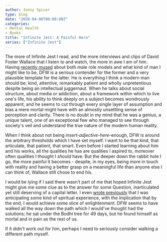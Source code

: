 ```yaml
---
author: Jonny Spicer
type: blog
date: "2020-04-06T00:00:00Z"
categories:
- Mental Health
- Books
title: "Infinite Jest: A Painful Hero"
series: ["Infinite Jest"]
---
```

The more of Infinite Jest I read, and the more interviews and clips of David Foster Wallace that I listen to and watch, the more in awe I am of him. Having [recently mused](https://jonnyspicer.com/blog/pretending-ii) about both male role models and what kind of man I might like to be, DFW is a serious contender for the former and a
very plausible template for the latter. He is everything I think a modern man should be; kind, attentive, remarkably patient and wholly unpretentious despite being an intellectual juggernaut.
When he talks about social structure, about media or addiction, about a framework within which to live one's life, his ability to think deeply on a subject becomes wondrously apparent, and he
seems to cut through every single layer of assumption and bias a mere mortal might have with an almostly unsettling sense of perception and clarity. There is no doubt in my mind that he was
a genius, a unique talent, one of an exceptional few who managed to see through society's veil and understand the true nature of the modern human reality.

When I think about not being *insert-adjective-here*-enough, DFW is around the arbitrary thresholds which I have set myself. I want to be that kind, that articulate, that patient, that
smart. Even before I started learning about him and his works, all the qualities he has are qualities I aspired to, moreover often qualities I thought I *should* have. But the deeper down the
rabbit hole I go, the more painful it becomes - despite, in my eyes, being more in touch with reality and having a better grasp on a meaningful life than anyone else I can think of, Wallace
still chose to end his.

I would be lying if I said there wasn't part of me that hoped Infinite Jest might give me some clue as to the answer for some Question, inarticulated yet still deserving of a capital letter. I
even [wrote previously](/blog/infinite-jest-for-the-wrong-reasons) that I was anticipating some kind of spiritual experience, with the implication that by
the end, I would achieve some slice of enlightenment. DFW seems to have walked all the way down the path which I would've thought had the solutions; he sat under the Bodhi tree for 49 days,
but he found himself as mortal and in pain as the rest of us.

If it didn't work out for him, perhaps I need to seriously consider walking a different path myself.
